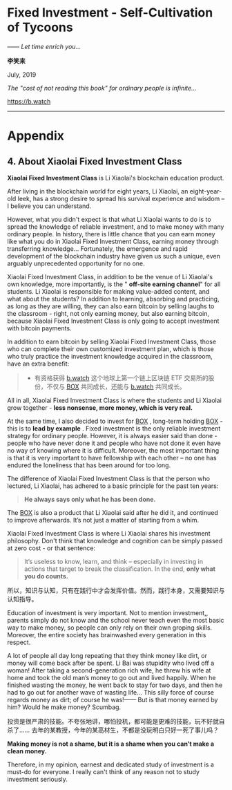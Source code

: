 # Fixed Investment - Self-Cultivation of Tycoons

*—— Let time enrich you...*

**李笑来**

July, 2019

*The "cost of not reading this book" for ordinary people is infinite...*

https://b.watch

---

# Appendix

## 4. About Xiaolai Fixed Investment Class

**Xiaolai Fixed Investment Class** is Li Xiaolai's blockchain education product.

After living in the blockchain world for eight years, Li Xiaolai, an eight-year-old leek, has a strong desire to spread his survival experience and wisdom – I believe you can understand.

However, what you didn't expect is that what Li Xiaolai wants to do is to spread the knowledge of reliable investment, and to make money with many ordinary people. In history, there is little chance that you can earn money like what you do in Xiaolai Fixed Investment Class, earning money through transferring knowledge... Fortunately, the emergence and rapid development of the blockchain industry have given us such a unique, even arguably unprecedented opportunity for no one.

Xiaolai Fixed Investment Class, in addition to be the venue of Li Xiaolai's own knowledge, more importantly, is the " **off-site earning channel**" for all students. Li Xiaolai is responsible for making value-added content, and what about the students? In addition to learning, absorbing and practicing, as long as they are willing, they can also earn bitcoin by selling laughs to the classroom - right, not only earning money, but also earning bitcoin, because Xiaolai Fixed Investment Class is only going to accept investment with bitcoin payments.

In addition to earn bitcoin by selling Xiaolai Fixed Investment Class, those who can complete their own customized investment plan, which is those who truly practice the investment knowledge acquired in the classroom, have an extra benefit:

> - 有资格获得 [b.watch](https://b.watch) 这个地球上第一个链上区块链 ETF 交易所的股份，不仅与 [BOX](https://b.watch) 共同成长，还能与 [b.watch](https://b.watch) 共同成长。

All in all, Xiaolai Fixed Investment Class is where the students and Li Xiaolai grow together - **less nonsense, more money, which is very real.**

At the same time, I also decided to invest for [BOX](https://b.watch) , long-term holding [BOX](https://b.watch) - this is to **lead by example** . Fixed investment is the only reliable investment strategy for ordinary people. However, it is always easier said than done - people who have never done it and people who have not done it  even have no way of knowing where it is difficult. Moreover, the most important thing is that it is very important to have fellowship with each other – no one has endured the loneliness that has been around for too long.

The difference of Xiaolai Fixed Investment Class is that the person who lectured, Li Xiaolai, has adhered to a basic principle for the past ten years:

> **He always says only what he has been done.**

The [BOX](https://b.watch) is also a product that Li Xiaolai said after he did it, and continued to improve afterwards. It’s not just a matter of starting from a whim.

Xiaolai Fixed Investment Class is where Li Xiaolai shares his investment philosophy. Don't think that knowledge and cognition can be simply passed at zero cost - or that sentence:

> It’s useless to know, learn, and think – especially in investing in actions that target to break the classification.
> In the end, **only what you do counts.**

所以，知识与认知，只有在践行中才会发挥价值。然而，践行本身，又需要知识与认知指导。

Education of investment is very important. Not to mention investment,, parents simply do not know and the school never teach even the most basic way to make money, so people can only rely on their own groping skills. Moreover, the entire society has brainwashed every generation in this respect.

A lot of people all day long repeating that they think money like dirt, or money will come back after be spent. Li Bai was stupidity who lived off a woman! After taking a second-generation rich wife, he threw his wife at home and took the old man’s money to go out and lived happily. When he finished wasting the money, he went back to stay for two days, and then he had to go out for another wave of wasting life... This silly force of course regards money as dirt; of course he was!—— But is that money earned by him? Would he make money? Scumbag.

投资是很严肃的技能。不夸张地讲，哪怕投机，都可能是更难的技能，玩不好就自杀了…… 去年的某教授，今年的某高材生，不都是没玩明白只好一死了事儿吗？

**Making money is not a shame, but it is a shame when you can’t make a clean money.**

Therefore, in my opinion, earnest and dedicated study of investment is a must-do for everyone. I really can't think of any reason not to study investment seriously.
